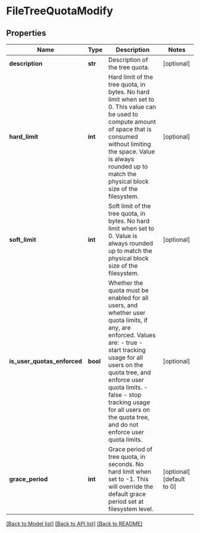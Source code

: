 # FileTreeQuotaModify

## Properties
Name | Type | Description | Notes
------------ | ------------- | ------------- | -------------
**description** | **str** | Description of the tree quota. | [optional] 
**hard_limit** | **int** | Hard limit of the tree quota, in bytes. No hard limit when set to 0. This value can be used to compute amount of space that is consumed without limiting the space. Value is always rounded up to match the physical block size of the filesystem. | [optional] 
**soft_limit** | **int** | Soft limit of the tree quota, in bytes. No hard limit when set to 0. Value is always rounded up to match the physical block size of the filesystem. | [optional] 
**is_user_quotas_enforced** | **bool** | Whether the quota must be enabled for all users, and whether user quota limits, if any, are enforced. Values are: - true - start tracking usage for all users on the quota tree, and enforce user quota limits. - false - stop tracking usage for all users on the quota tree, and do not enforce user quota limits.  | [optional] 
**grace_period** | **int** | Grace period of tree quota, in seconds. No hard limit when set to -1. This will override the default grace period set at filesystem level. | [optional] [default to 0]

[[Back to Model list]](../README.md#documentation-for-models) [[Back to API list]](../README.md#documentation-for-api-endpoints) [[Back to README]](../README.md)

